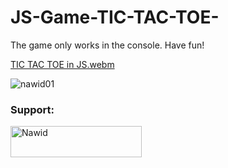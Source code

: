 # JS-Game-TIC-TAC-TOE-
The game only works in the console. Have fun!

[TIC TAC TOE  in JS.webm](https://github.com/Nawid01/JS-Game-TIC-TAC-TOE-/assets/146708733/c9f7f25e-5e3f-48d4-9770-acfce3bfd264)


<p align="left"> <img src="https://komarev.com/ghpvc/?username=nawid01&label=Profile%20views&color=0e75b6&style=flat" alt="nawid01" /> </p>

<h3 align="left">Support:</h3>
<p><a href="https://www.buymeacoffee.com/Nawid"> <img align="left" src="https://cdn.buymeacoffee.com/buttons/v2/default-yellow.png" height="50" width="210" alt="Nawid" /></a></p><br><br>
